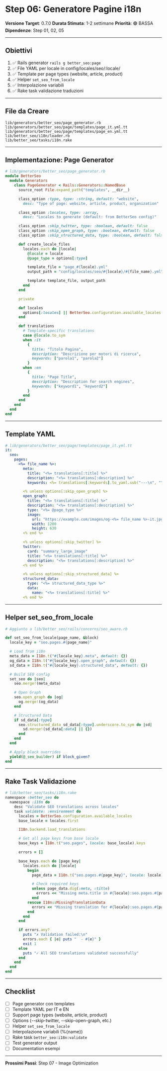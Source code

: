 # Step 06: Generatore Pagine i18n

**Versione Target**: 0.7.0
**Durata Stimata**: 1-2 settimane
**Priorità**: 🟢 BASSA
**Dipendenze**: Step 01, 02, 05

---

## Obiettivi

1. ✅ Rails generator `rails g better_seo:page`
2. ✅ File YAML per locale in config/locales/seo/:locale/
3. ✅ Template per page types (website, article, product)
4. ✅ Helper `set_seo_from_locale`
5. ✅ Interpolazione variabili
6. ✅ Rake task validazione traduzioni

---

## File da Creare

```
lib/generators/better_seo/page_generator.rb
lib/generators/better_seo/page/templates/page_it.yml.tt
lib/generators/better_seo/page/templates/page_en.yml.tt
lib/better_seo/i18n/loader.rb
lib/better_seo/tasks/i18n.rake
```

---

## Implementazione: Page Generator

```ruby
# lib/generators/better_seo/page_generator.rb
module BetterSeo
  module Generators
    class PageGenerator < Rails::Generators::NamedBase
      source_root File.expand_path("templates", __dir__)

      class_option :type, type: :string, default: "website",
        desc: "Type of page: website, article, product, organization"

      class_option :locales, type: :array,
        desc: "Locales to generate (default: from BetterSeo config)"

      class_option :skip_twitter, type: :boolean, default: false
      class_option :skip_open_graph, type: :boolean, default: false
      class_option :skip_structured_data, type: :boolean, default: false

      def create_locale_files
        locales.each do |locale|
          @locale = locale
          @page_type = options[:type]

          template_file = "page_#{locale}.yml"
          output_path = "config/locales/seo/#{locale}/#{file_name}.yml"

          template template_file, output_path
        end
      end

      private

      def locales
        options[:locales] || BetterSeo.configuration.available_locales
      end

      def translations
        # Template-specific translations
        case @locale.to_sym
        when :it
          {
            title: "Titolo Pagina",
            description: "Descrizione per motori di ricerca",
            keywords: ["parola1", "parola2"]
          }
        when :en
          {
            title: "Page Title",
            description: "Description for search engines",
            keywords: ["keyword1", "keyword2"]
          }
        end
      end
    end
  end
end
```

---

## Template YAML

```yaml
# lib/generators/better_seo/page/templates/page_it.yml.tt
it:
  seo:
    pages:
      <%= file_name %>:
        meta:
          title: "<%= translations[:title] %>"
          description: "<%= translations[:description] %>"
          keywords: <%= translations[:keywords].to_yaml.sub("---\n", "") %>

        <% unless options[:skip_open_graph] %>
        open_graph:
          title: "<%= translations[:title] %>"
          description: "<%= translations[:description] %>"
          type: "<%= @page_type %>"
          image:
            url: "https://example.com/images/og-<%= file_name %>-it.jpg"
            width: 1200
            height: 630
        <% end %>

        <% unless options[:skip_twitter] %>
        twitter:
          card: "summary_large_image"
          title: "<%= translations[:title] %>"
          description: "<%= translations[:description] %>"
        <% end %>

        <% unless options[:skip_structured_data] %>
        structured_data:
          type: "<%= structured_data_type %>"
          data:
            name: "<%= translations[:title] %>"
        <% end %>
```

---

## Helper set_seo_from_locale

```ruby
# Aggiunto a lib/better_seo/rails/concerns/seo_aware.rb

def set_seo_from_locale(page_name, &block)
  locale_key = "seo.pages.#{page_name}"

  # Load from i18n
  meta_data = I18n.t("#{locale_key}.meta", default: {})
  og_data = I18n.t("#{locale_key}.open_graph", default: {})
  sd_data = I18n.t("#{locale_key}.structured_data", default: {})

  # Build SEO config
  set_seo do |seo|
    seo.merge!(meta_data)

    # Open Graph
    seo.open_graph do |og|
      og.merge!(og_data)
    end

    # Structured Data
    if sd_data[:type]
      seo.structured_data sd_data[:type].underscore.to_sym do |sd|
        sd.merge!(sd_data[:data] || {})
      end
    end
  end

  # Apply block overrides
  yield(@_seo_builder) if block_given?
end
```

---

## Rake Task Validazione

```ruby
# lib/better_seo/tasks/i18n.rake
namespace :better_seo do
  namespace :i18n do
    desc "Validate SEO translations across locales"
    task validate: :environment do
      locales = BetterSeo.configuration.available_locales
      base_locale = locales.first

      I18n.backend.load_translations

      # Get all page keys from base locale
      base_keys = I18n.t("seo.pages", locale: base_locale).keys

      errors = []

      base_keys.each do |page_key|
        locales.each do |locale|
          begin
            page_data = I18n.t("seo.pages.#{page_key}", locale: locale)

            # Check required keys
            unless page_data.dig(:meta, :title)
              errors << "Missing meta.title in #{locale}:seo.pages.#{page_key}"
            end
          rescue I18n::MissingTranslationData
            errors << "Missing translation for #{locale}:seo.pages.#{page_key}"
          end
        end
      end

      if errors.any?
        puts "✗ Validation failed:\n"
        errors.each { |e| puts "  - #{e}" }
        exit 1
      else
        puts "✓ All SEO translations validated successfully"
      end
    end
  end
end
```

---

## Checklist

- [ ] Page generator con templates
- [ ] Template YAML per IT e EN
- [ ] Support page types (website, article, product)
- [ ] Options (--skip-twitter, --skip-open-graph, etc.)
- [ ] Helper `set_seo_from_locale`
- [ ] Interpolazione variabili (%{name})
- [ ] Rake task `better_seo:i18n:validate`
- [ ] Test generator output
- [ ] Documentation esempi

---

**Prossimi Passi**: Step 07 - Image Optimization

